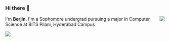 ### Hi there 👋
<img align="right" src="https://github-readme-stats.vercel.app/api?username=Berjin&show_icons=true&theme=radical&count_private=true" />

I'm <b>Berjin</b>.
I'm a Sophomore undergrad pursuing a major in Computer Science at BITS Pilani, Hyderabad Campus

![](https://komarev.com/ghpvc/?username=Berjin)
<!--
**Berjin/Berjin** is a ✨ _special_ ✨ repository because its `README.md` (this file) appears on your GitHub profile.

Here are some ideas to get you started:

- 🔭 I’m currently working on ...
- 🌱 I’m currently learning ...
- 👯 I’m looking to collaborate on ...
- 🤔 I’m looking for help with ...
- 💬 Ask me about ...
- 📫 How to reach me: ...
- 😄 Pronouns: ...
- ⚡ Fun fact: ...
-->
